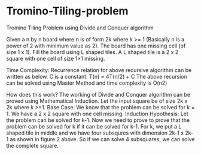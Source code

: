 # Tromino-Tiling-problem
Tromino Tiling Problem using Divide and Conquer algorithm

Given a n by n board where n is of form 2k where k >= 1 (Basically n is a power of 2 with minimum value as 2). The board has one missing cell (of size 1 x 1). Fill the board using L shaped tiles. A L shaped tile is a 2 x 2 square with one cell of size 1×1 missing.

Time Complexity: Recurrence relation for above recursive algorithm can be written as below. C is a constant. T(n) = 4T(n/2) + C The above recursion can be solved using Master Method and time complexity is O(n2)

How does this work? The working of Divide and Conquer algorithm can be proved using Mathematical Induction. Let the input square be of size 2k x 2k where k >=1. Base Case: We know that the problem can be solved for k = 1. We have a 2 x 2 square with one cell missing. Induction Hypothesis: Let the problem can be solved for k-1. Now we need to prove to prove that the problem can be solved for k if it can be solved for k-1. For k, we put a L shaped tile in middle and we have four subsqures with dimension 2k-1 x 2k-1 as shown in figure 2 above. So if we can solve 4 subsquares, we can solve the complete square.

